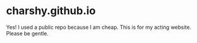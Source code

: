 # charshy.github.io

Yes! I used a public repo because I am cheap. This is for my acting website. Please be gentle.
